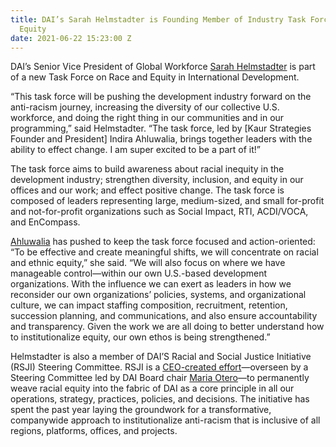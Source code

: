 ```yaml
---
title: DAI’s Sarah Helmstadter is Founding Member of Industry Task Force on Race and
  Equity
date: 2021-06-22 15:23:00 Z
---
```


DAI’s Senior Vice President of Global Workforce [Sarah Helmstadter](https://www.dai.com/who-we-are/leadership/sarah-helmstadter) is part of a new Task Force on Race and Equity in International Development. 

“This task force will be pushing the development industry forward on the anti-racism journey, increasing the diversity of our collective U.S. workforce, and doing the right thing in our communities and in our programming,” said Helmstadter. “The task force, led by [Kaur Strategies Founder and President] Indira Ahluwalia, brings together leaders with the ability to effect change. I am super excited to be a part of it!”
 
The task force aims to build awareness about racial inequity in the development industry; strengthen diversity, inclusion, and equity in our offices and our work; and effect positive change. The task force is composed of leaders representing large, medium-sized, and small for-profit and not-for-profit organizations such as Social Impact, RTI, ACDI/VOCA, and EnCompass. 
 
[Ahluwalia](https://www.linkedin.com/in/indira-ahluwalia/) has pushed to keep the task force focused and action-oriented: “To be effective and create meaningful shifts, we will concentrate on racial and ethnic equity,” she said. “We will also focus on where we have manageable control—within our own U.S.-based development organizations. With the influence we can exert as leaders in how we reconsider our own organizations’ policies, systems, and organizational culture, we can impact staffing composition, recruitment, retention, succession planning, and communications, and also ensure accountability and transparency. Given the work we are all doing to better understand how to institutionalize equity, our own ethos is being strengthened.”

Helmstadter is also a member of DAI’S Racial and Social Justice Initiative (RSJI) Steering Committee. RSJI is a [CEO-created effort](https://www.dai.com/news/an-anti-racist-company-ceo-jim-boomgard-lays-out-vision-for-dais-racial-and-social-justice-initiative)—overseen by a Steering Committee led by DAI Board chair [Maria Otero](https://www.dai.com/who-we-are/board/maria-otero)—to permanently weave racial equity into the fabric of DAI as a core principle in all our operations, strategy, practices, policies, and decisions. The initiative has spent the past year laying the groundwork for a transformative, companywide approach to institutionalize anti-racism that is inclusive of all regions, platforms, offices, and projects. 